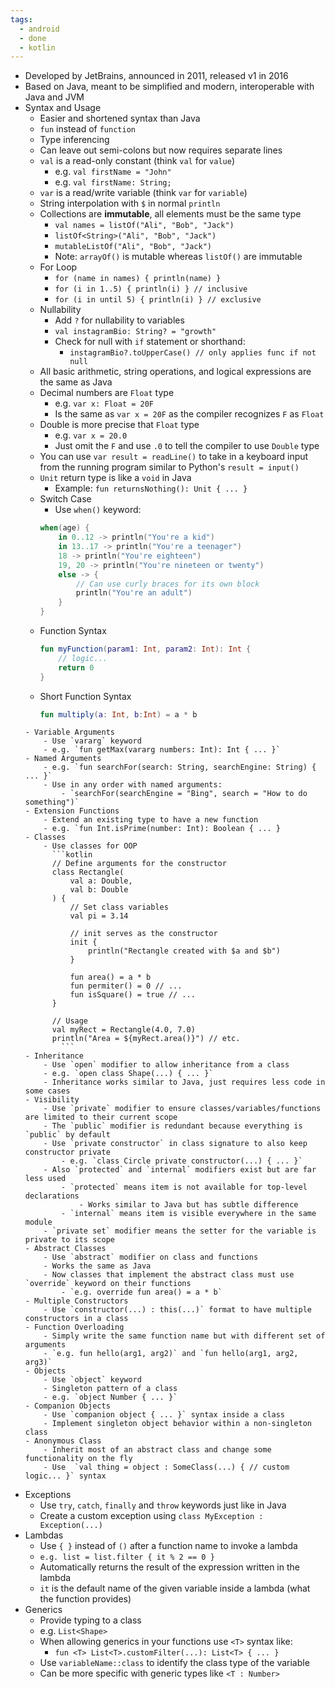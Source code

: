 ```yaml
---
tags:
  - android
  - done
  - kotlin
---
```

- Developed by JetBrains, announced in 2011, released v1 in 2016
- Based on Java, meant to be simplified and modern, interoperable with Java and JVM
- Syntax and Usage
	- Easier and shortened syntax than Java
	- `fun` instead of `function`
	- Type inferencing
	- Can leave out semi-colons but now requires separate lines
	- `val` is a read-only constant (think `val` for `value`)
		- e.g. `val firstName = "John"`
		- e.g. `val firstName: String;`
	- `var` is a read/write variable (think `var` for `variable`)
	- String interpolation with `$` in normal `println`
	- Collections are **immutable**, all elements must be the same type
		- `val names = listOf("Ali", "Bob", "Jack")`
		- `listOf<String>("Ali", "Bob", "Jack")`
		- `mutableListOf("Ali", "Bob", "Jack")`
		- Note: `arrayOf()` is mutable whereas `listOf()` are immutable
	- For Loop
		- `for (name in names) { println(name) }`
		- `for (i in 1..5) { println(i) } // inclusive`
		- `for (i in until 5) { println(i) } // exclusive`
	- Nullability
		- Add `?` for nullability to variables
		- `val instagramBio: String? = "growth"`
		- Check for null with `if` statement or shorthand:
			- `instagramBio?.toUpperCase() // only applies func if not null`
	- All basic arithmetic, string operations, and logical expressions are the same as Java
	- Decimal numbers are `Float` type
		- e.g. `var x: Float = 20F`
		- Is the same as `var x = 20F` as the compiler recognizes `F` as `Float`
	- Double is more precise that `Float` type
		- e.g. `var x = 20.0`
		- Just omit the `F` and use `.0` to tell the compiler to use `Double` type
	- You can use `var result = readLine()` to take in a keyboard input from the running program similar to Python's `result = input()`
	- `Unit` return type is like a `void` in Java
		- Example: `fun returnsNothing(): Unit { ... }`
	- Switch Case
		- Use `when()` keyword:
		```kotlin
		when(age) {
			in 0..12 -> println("You're a kid")
			in 13..17 -> println("You're a teenager")
			18 -> println("You're eighteen")
			19, 20 -> println("You're nineteen or twenty")
			else -> { 
				// Can use curly braces for its own block
				println("You're an adult") 
			}
		}
		```
	- Function Syntax
	  ```kotlin
	  fun myFunction(param1: Int, param2: Int): Int {
		  // logic...
		  return 0
	  }
		```
	- Short Function Syntax
	  ```kotlin
	  fun multiply(a: Int, b:Int) = a * b
	```
	- Variable Arguments
		- Use `vararg` keyword
		- e.g. `fun getMax(vararg numbers: Int): Int { ... }`
	- Named Arguments
		- e.g. `fun searchFor(search: String, searchEngine: String) { ... }`
		- Use in any order with named arguments: 
			- `searchFor(searchEngine = "Bing", search = "How to do something")`
	- Extension Functions
		- Extend an existing type to have a new function
		- e.g. `fun Int.isPrime(number: Int): Boolean { ... }
	- Classes
		- Use classes for OOP
		  ```kotlin
		  // Define arguments for the constructor
		  class Rectangle(
			  val a: Double,
			  val b: Double
		  ) {
			  // Set class variables
			  val pi = 3.14
			  
			  // init serves as the constructor
			  init {
				  println("Rectangle created with $a and $b")
			  }
			  
			  fun area() = a * b
			  fun permiter() = 0 // ...
			  fun isSquare() = true // ...
		  }
		  
		  // Usage
		  val myRect = Rectangle(4.0, 7.0)
		  println("Area = ${myRect.area()}") // etc.
			```
	- Inheritance
		- Use `open` modifier to allow inheritance from a class
		- e.g. `open class Shape(...) { ... }`
		- Inheritance works similar to Java, just requires less code in some cases
	- Visibility
		- Use `private` modifier to ensure classes/variables/functions are limited to their current scope
		- The `public` modifier is redundant because everything is `public` by default
		- Use `private constructor` in class signature to also keep constructor private
			- e.g. `class Circle private constructor(...) { ... }`
		- Also `protected` and `internal` modifiers exist but are far less used
			- `protected` means item is not available for top-level declarations
				- Works similar to Java but has subtle difference
			- `internal` means item is visible everywhere in the same module
		- `private set` modifier means the setter for the variable is private to its scope
	- Abstract Classes
		- Use `abstract` modifier on class and functions
		- Works the same as Java
		- Now classes that implement the abstract class must use `override` keyword on their functions
			- `e.g. override fun area() = a * b`
	- Multiple Constructors
		- Use `constructor(...) : this(...)` format to have multiple constructors in a class
	- Function Overloading
		- Simply write the same function name but with different set of arguments
		- `e.g. fun hello(arg1, arg2)` and `fun hello(arg1, arg2, arg3)`
	- Objects
		- Use `object` keyword
		- Singleton pattern of a class
		- e.g. `object Number { ... }`
	- Companion Objects
		- Use `companion object { ... }` syntax inside a class
		- Implement singleton object behavior within a non-singleton class
	- Anonymous Class
		- Inherit most of an abstract class and change some functionality on the fly
		- Use  `val thing = object : SomeClass(...) { // custom logic... }` syntax
- Exceptions
	- Use `try`, `catch`, `finally` and `throw` keywords just like in Java
	- Create a custom exception using `class MyException : Exception(...)`
- Lambdas
	- Use `{ }` instead of `()` after a function name to invoke a lambda
	- `e.g. list = list.filter { it % 2 == 0 }`
	- Automatically returns the result of the expression written in the lambda
	- `it` is the default name of the given variable inside a lambda (what the function provides)
- Generics
	- Provide typing to a class
	- e.g. `List<Shape>`
	- When allowing generics in your functions use `<T>` syntax like:
		- `fun <T> List<T>.customFilter(...): List<T> { ... }`
	- Use `variableName::class` to identify the class type of the variable
	- Can be more specific with generic types like `<T : Number>`

